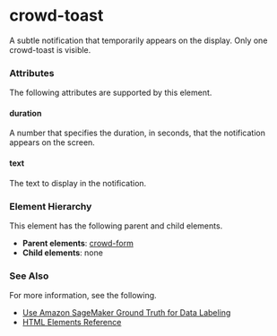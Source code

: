 # crowd\-toast<a name="sms-ui-template-crowd-toast"></a>

A subtle notification that temporarily appears on the display\. Only one crowd\-toast is visible\.

### Attributes<a name="toast-attributes"></a>

The following attributes are supported by this element\.

#### duration<a name="toast-attributes-duration"></a>

A number that specifies the duration, in seconds, that the notification appears on the screen\.

#### text<a name="toast-attributes-text"></a>

The text to display in the notification\.

### Element Hierarchy<a name="toast-element-hierarchy"></a>

This element has the following parent and child elements\.
+ **Parent elements**: [crowd\-form](sms-ui-template-crowd-form.md)
+ **Child elements**: none

### See Also<a name="toast-see-also"></a>

For more information, see the following\.
+  [Use Amazon SageMaker Ground Truth for Data Labeling](sms.md) 
+ [HTML Elements Reference](sms-ui-template-reference.md)